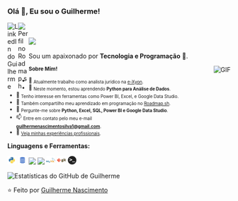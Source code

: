 <h3 title="hehehe">Olá 👋, Eu sou o Guilherme!</h3>

<a href="https://www.linkedin.com/in/guilherme-nascimento-silva">
  <img align="left" alt="LinkedIn do Guilherme" width="24px" src="https://cdn.jsdelivr.net/npm/simple-icons@v3/icons/linkedin.svg" />
</a>
<a href="https://roadmap.sh/befriend?u=670cfac2791f57dd60ca9999">
  <img align="left" alt="Perfil no Roadmap.sh" width="24px" src="https://raw.githubusercontent.com/rahuldkjain/github-profile-readme-generator/master/src/images/icons/Social/rss.svg" />
</a>
<br>
<br>
<img src="https://komarev.com/ghpvc/?username=hab99&color=blueviolet">



Sou um apaixonado por **Tecnologia e Programação** 🚀.

<img align="right" alt="GIF" src="https://i.pinimg.com/originals/e4/26/70/e426702edf874b181aced1e2fa5c6cde.gif" />

<small>

**Sobre Mim!**

- 🔭 <sub>Atualmente trabalho como analista jurídico na [e-Xyon](https://www.linkedin.com/company/exyon-tecnologia-informacao/mycompany/).</sub>
- 🌱 <sub>Neste momento, estou aprendendo **Python para Análise de Dados**.</sub>
- 🤔 <sub>Tenho interesse em ferramentas como Power BI, Excel, e Google Data Studio.</sub>
- 👯 <sub>Também compartilho meu aprendizado em programação no [Roadmap.sh](https://roadmap.sh/befriend?u=670cfac2791f57dd60ca9999).</sub>
- 💬 <sub>Pergunte-me sobre **Python, Excel, SQL, Power BI e Google Data Studio**.</sub>
- 📫 <sub>Entre em contato pelo meu e-mail<br>**guilhermenascimentosilva1@gmail.com**.</sub>
- 📄 <sub>[Veja minhas experiências profissionais](https://www.linkedin.com/in/guilherme-nascimento-silva).</sub>

</small>

**Linguagens e Ferramentas:**  

<code><img height="20" src="https://raw.githubusercontent.com/github/explore/80688e429a7d4ef2fca1e82350fe8e3517d3494d/topics/python/python.png"></code>
<code><img height="20" src="https://raw.githubusercontent.com/github/explore/80688e429a7d4ef2fca1e82350fe8e3517d3494d/topics/sql/sql.png"></code>
<code><img height="20" src="https://www.vectorlogo.zone/logos/microsoft_azure/microsoft_azure-icon.svg"></code>
<code><img height="20" src="https://www.vectorlogo.zone/logos/google_cloud/google_cloud-icon.svg"></code>
<code><img height="20" src="https://raw.githubusercontent.com/devicons/devicon/master/icons/mysql/mysql-original-wordmark.svg"></code>
<code><img height="20" src="https://raw.githubusercontent.com/github/explore/80688e429a7d4ef2fca1e82350fe8e3517d3494d/topics/git/git.png"></code>
<code><img height="20" src="https://raw.githubusercontent.com/github/explore/80688e429a7d4ef2fca1e82350fe8e3517d3494d/topics/terminal/terminal.png"></code>

<img src="https://github-readme-stats.vercel.app/api?username=hab99&show_icons=true&hide_border=true&count_private=true&theme=shades-of-purple&icon_color=fad000" alt="Estatísticas do GitHub de Guilherme">

⭐️ Feito por [Guilherme Nascimento](https://github.com/Hab99)

<!---
<h1 align="center">Oi 👋, Eu sou o Guilherme</h1>
<h3 align="center">Sou apaixonado por Tecnologia e Programação</h3>

- 🔭 Atualmente estou trabalhando como análista jurídico [e-Xyon](https://www.linkedin.com/company/exyon-tecnologia-informacao/mycompany/)

- 🌱 Atualmente estou aprendendo **Python para Análise de Dados**

- 👯 Também estou compartilhando meu aprendizado em programação no Roadmap.sh [Página Roadmap.sh](https://roadmap.sh/befriend?u=670cfac2791f57dd60ca9999)

- 💬 Me pergunte sobre **Python, Excel, SQL, Power BI e Google Data Studio**

- 📫 Você me acha através do meu e-mail **guilhermenascimentosilva1@gmail.com**

- 📄 Aqui você encontra minhas experiências profissionais [www.linkedin.com/in/guilherme-nascimento-silva](www.linkedin.com/in/guilherme-nascimento-silva)

<h3 align="left">Connect with me:</h3>
<p align="left">
<a href="https://linkedin.com/in/www.linkedin.com/in/guilherme-nascimento-silva" target="blank"><img align="center" src="https://raw.githubusercontent.com/rahuldkjain/github-profile-readme-generator/master/src/images/icons/Social/linked-in-alt.svg" alt="www.linkedin.com/in/guilherme-nascimento-silva" height="30" width="40" /></a>
<a href="/https://roadmap.sh/befriend?u=670cfac2791f57dd60ca9999" target="blank"><img align="center" src="https://raw.githubusercontent.com/rahuldkjain/github-profile-readme-generator/master/src/images/icons/Social/rss.svg" alt="https://roadmap.sh/befriend?u=670cfac2791f57dd60ca9999" height="30" width="40" /></a>
</p>

<h3 align="left">Languages and Tools:</h3>
<p align="left"> <a href="https://aws.amazon.com" target="_blank" rel="noreferrer"> <img src="https://raw.githubusercontent.com/devicons/devicon/master/icons/amazonwebservices/amazonwebservices-original-wordmark.svg" alt="aws" width="40" height="40"/> </a> <a href="https://azure.microsoft.com/en-in/" target="_blank" rel="noreferrer"> <img src="https://www.vectorlogo.zone/logos/microsoft_azure/microsoft_azure-icon.svg" alt="azure" width="40" height="40"/> </a> <a href="https://cloud.google.com" target="_blank" rel="noreferrer"> <img src="https://www.vectorlogo.zone/logos/google_cloud/google_cloud-icon.svg" alt="gcp" width="40" height="40"/> </a> <a href="https://www.microsoft.com/en-us/sql-server" target="_blank" rel="noreferrer"> <img src="https://www.svgrepo.com/show/303229/microsoft-sql-server-logo.svg" alt="mssql" width="40" height="40"/> </a> <a href="https://www.mysql.com/" target="_blank" rel="noreferrer"> <img src="https://raw.githubusercontent.com/devicons/devicon/master/icons/mysql/mysql-original-wordmark.svg" alt="mysql" width="40" height="40"/> </a> <a href="https://www.oracle.com/" target="_blank" rel="noreferrer"> <img src="https://raw.githubusercontent.com/devicons/devicon/master/icons/oracle/oracle-original.svg" alt="oracle" width="40" height="40"/> </a> <a href="https://www.postgresql.org" target="_blank" rel="noreferrer"> <img src="https://raw.githubusercontent.com/devicons/devicon/master/icons/postgresql/postgresql-original-wordmark.svg" alt="postgresql" width="40" height="40"/> </a> <a href="https://www.python.org" target="_blank" rel="noreferrer"> <img src="https://raw.githubusercontent.com/devicons/devicon/master/icons/python/python-original.svg" alt="python" width="40" height="40"/> </a> <a href="https://www.sqlite.org/" target="_blank" rel="noreferrer"> <img src="https://www.vectorlogo.zone/logos/sqlite/sqlite-icon.svg" alt="sqlite" width="40" height="40"/> </a> </p>

<p><img align="center" src="https://github-readme-stats.vercel.app/api/top-langs?username=hab99&show_icons=true&locale=en&layout=compact" alt="hab99" /></p>


--->
